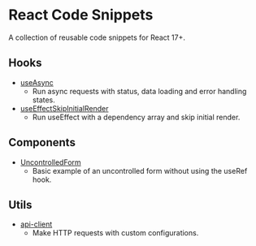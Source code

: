 # React Code Snippets

A collection of reusable code snippets for React 17+.

## Hooks

- [useAsync](https://github.com/lucianoayres/react-code-snippets/blob/main/snippets/hooks/useAsync.md 'useAsync Hook')
  - Run async requests with status, data loading and error handling states.
- [useEffectSkipInitialRender](https://github.com/lucianoayres/react-code-snippets/blob/main/snippets/hooks/useEffectSkipInitialRender.md 'useEffectSkipInitialRender example hook')
  - Run useEffect with a dependency array and skip initial render.

## Components

- [UncontrolledForm](https://github.com/lucianoayres/react-code-snippets/blob/main/snippets/components/UncontrolledForm.md 'React uncontrolled form code snippet')
  - Basic example of an uncontrolled form without using the useRef hook.

## Utils

- [api-client](https://github.com/lucianoayres/react-code-snippets/blob/main/snippets/utils/api-client.md 'api-client function')
  - Make HTTP requests with custom configurations.
